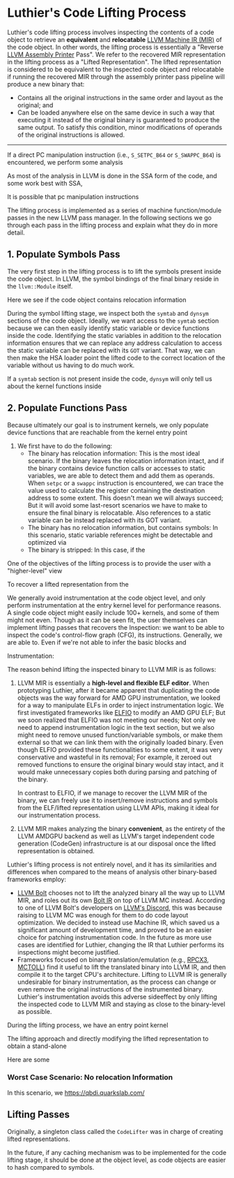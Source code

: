 # Luthier's Code Lifting Process

Luthier's code lifting process involves inspecting the contents of a code object to retrieve an
**equivalent** and **relocatable** [LLVM Machine IR (MIR)](https://llvm.org/docs/MIRLangRef.html) of the code object.
In other words, the lifting process is essentially a
"Reverse [LLVM Assembly Printer](https://llvm.org/doxygen/classllvm_1_1AsmPrinter.html) Pass". We refer to the recovered
MIR representation in the lifting process as a "Lifted Representation". The lifted representation is considered to be 
equivalent to the inspected code object and relocatable if running the recovered MIR through the assembly printer pass 
pipeline will produce a new binary that:

- Contains all the original instructions in the same order and layout as the original; and
- Can be loaded anywhere else on the same device in such a way that executing it instead of the
  original binary is guaranteed to produce the same output. To satisfy this condition, minor
  modifications of operands of the original instructions is allowed.


----




If a direct PC manipulation instruction (i.e., `S_SETPC_B64` or `S_SWAPPC_B64`) is encountered, we perform some 
analysis 

As most of the analysis in LLVM is done in the SSA form of the code, and some work best with SSA, 

It is possible that pc manipulation instructions 


The lifting process is implemented as a series of machine function/module passes in the new
LLVM pass manager. In the following sections we go through each pass in the lifting process and explain what they
do in more detail.

## 1. Populate Symbols Pass
The very first step in the lifting process is to lift the symbols present inside the code object. In LLVM, the 
symbol bindings of the final binary reside in the `llvm::Module` itself.



Here we see if the code object contains relocation information

During the symbol lifting stage, we inspect both the `symtab` and `dynsym` sections of the code object. 
Ideally, we want access to the `symtab` section because we can then easily identify static variable or device functions
inside the code. Identifying the static variables in addition to the relocation information ensures that we can replace 
any address calculation to access the static variable can be replaced with its `GOT` variant. That way, we can then
make the HSA loader point the lifted code to the correct location of the variable without us having to do much work.

If a `symtab` section is not present inside the code, `dynsym` will only tell us about the kernel functions inside


## 2. Populate Functions Pass
Because ultimately our goal is to instrument kernels, we only populate device functions that are reachable from the
kernel entry point 

1. We first have to do the following:
    - The binary has relocation information: This is the most ideal scenario. If the binary leaves
      the relocation information intact, and if the binary contains device function calls or
      accesses to static variables, we are able to detect them and add them as operands. When
      `setpc` or a `swappc` instruction is encountered, we can trace the value used to calculate
      the register containing the destination address to some extent. This doesn't mean we will
      always succeed; But it will avoid some last-resort scenarios we have to make to ensure
      the final binary is relocatable. Also references to a static variable can be instead
      replaced with its GOT variant.
    - The binary has no relocation information, but contains symbols: In this scenario,
      static variable references might be detectable and optimized via
    - The binary is stripped: In this case, if the

One of the objectives of the lifting process is to provide the user with a "higher-level" view

To recover a lifted representation from the

We generally avoid instrumentation at the code object level, and only perform instrumentation at
the entry kernel level for performance reasons. A single code object might easily include 100+
kernels, and some of them might not even. Though as it can be seen fit, the user themselves can
implement lifting passes that recovers the
Inspection: we want to be able to inspect the code's control-flow graph (CFG), its instructions.
Generally, we are able to. Even if we're not able to infer the basic blocks and

Instrumentation:

The reason behind lifting the inspected binary to LLVM MIR is as follows:

1. LLVM MIR is essentially a **high-level and flexible ELF editor**. When prototyping
   Luthier, after it became apparent that duplicating the code objects was the way forward
   for AMD GPU instrumentation, we looked for a way to manipulate ELFs in order to
   inject instrumentation logic. We first investigated frameworks like
   [ELFIO](https://github.com/serge1/ELFIO) to modify an AMD GPU ELF; But we soon realized
   that ELFIO was not meeting our needs; Not only we need to append instrumentation logic in
   the text section, but we also might need to remove unused function/variable symbols,
   or make them external so that we can link them with the originally loaded binary.
   Even though ELFIO provided these functionalities to some extent, it was very conservative
   and wasteful in its removal; For example, it zeroed out removed functions to ensure the
   original binary would stay intact, and it would make unnecessary copies both during parsing
   and patching of the binary.

   In contrast to ELFIO, if we manage to recover the LLVM MIR of the binary, we can freely use it
   to insert/remove instructions and symbols from the ELF/lifted representation using LLVM APIs,
   making it ideal for our instrumentation process.

2. LLVM MIR makes analyzing the binary **convenient**, as the entirety of the LLVM AMDGPU backend
   as well as LLVM's target independent code generation (CodeGen) infrastructure is at our disposal
   once the lifted representation is obtained.

Luthier's lifting process is not entirely novel, and it has its similarities and differences when
compared to the means of analysis other binary-based frameworks employ:

- [LLVM Bolt](https://github.com/llvm/llvm-project/blob/main/bolt/README.md) chooses not to
  lift the analyzed binary all the way up to LLVM MIR, and roles out its own
  [Bolt IR](https://llvm.org/devmtg/2023-05/slides/Tutorial-May10/02-Ayupov-BOLTPass.pdf) on top
  of LLVM MC instead.
  According to one of LLVM Bolt's developers
  on [LLVM's Discord](https://discord.com/channels/636084430946959380/930647188944613406/1218367771532988436),
  this was because raising to LLVM MC was enough for them to do code layout optimization.
  We decided to instead use Machine IR, which saved us a significant amount of development time,
  and proved to be an easier choice for patching instrumentation code. In the future
  as more use cases are identified for Luthier, changing the IR that Luthier performs its inspections
  might become justified.
- Frameworks focused on binary translation/emulation
  (e.g., [RPCX3](https://rpcs3.net/), [MCTOLL](https://github.com/microsoft/llvm-mctoll))
  find it useful to lift the translated binary into LLVM IR, and then compile it to the
  target CPU's architecture. Lifting to LLVM IR is generally undesirable for binary instrumentation,
  as the process can change or even remove the original instructions of the instrumented binary. Luthier's
  instrumentation avoids this adverse sideeffect by only lifting the inspected code to LLVM MIR and staying as close
  to the binary-level as possible.

During the lifting process, we have an entry point kernel

The lifting approach and directly modifying the lifted representation to obtain a stand-alone

Here are some

### Worst Case Scenario: No relocation Information

In this scenario, we https://qbdi.quarkslab.com/

## Lifting Passes


Originally, a singleton class called the `CodeLifter` was in charge of creating lifted representations. 

In the future, if any caching mechanism was to be implemented for the code lifting stage, it should be done at the 
object level, as code objects are easier to hash compared to symbols.